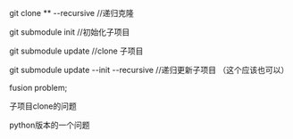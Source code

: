 git clone ** --recursive  //递归克隆

git submodule init //初始化子项目

git submodule update  //clone 子项目

git submodule update --init --recursive //递归更新子项目 （这个应该也可以）

fusion problem;

子项目clone的问题

python版本的一个问题